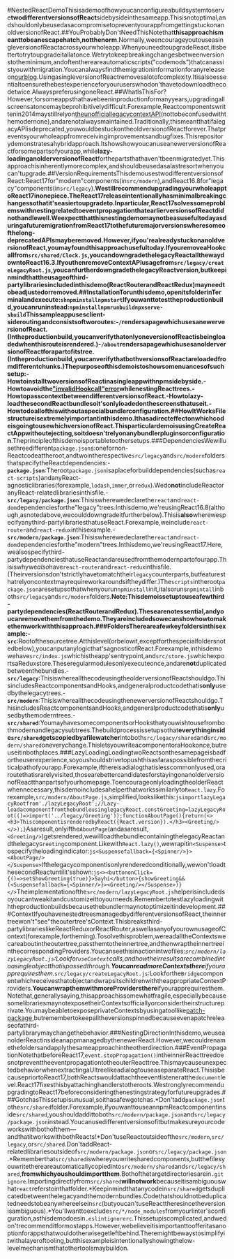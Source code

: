 #NestedReactDemoThisisademoofhowyoucanconfigureabuildsystemtoserve**twodifferentversionsofReact**sidebysideinthesameapp.Thisisnotoptimal,andshouldonlybeusedasacompromisetopreventyourappfromgettingstuckonanoldversionofReact.##YouProbablyDon'tNeedThisNotethat**thisapproachismeanttobeanescapehatch,notthenorm**.Normally,weencourageyoutouseasingleversionofReactacrossyourwholeapp.WhenyouneedtoupgradeReact,itisbettertotrytoupgradeitallatonce.Wetrytokeepbreakingchangesbetweenversionstotheminimum,andoftenthereareautomaticscripts("codemods")thatcanassistyouwithmigration.Youcanalwaysfindthemigrationinformationforanyreleaseon[ourblog](https://reactjs.org/blog/).UsingasingleversionofReactremovesalotofcomplexity.Itisalsoessentialtoensurethebestexperienceforyouruserswhodon'thavetodownloadthecodetwice.AlwayspreferusingoneReact.##WhatIsThisFor?However,forsomeappsthathavebeeninproductionformanyyears,upgradingallscreensatoncemaybeprohibitivelydifficult.Forexample,Reactcomponentswrittenin2014maystillrelyon[theunofficiallegacycontextAPI](https://reactjs.org/docs/legacy-context.html)(nottobeconfusedwiththemodernone),andarenotalwaysmaintained.Traditionally,thismeantthatifalegacyAPIisdeprecated,youwouldbestuckontheoldversionofReactforever.Thatpreventsyourwholeappfromreceivingimprovementsandbugfixes.Thisrepositorydemonstratesahybridapproach.ItshowshowyoucanuseanewerversionofReactforsomepartsofyourapp,while**lazy-loadinganolderversionofReact**forthepartsthathaven'tbeenmigratedyet.Thisapproachisinherentlymorecomplex,andshouldbeusedasalastresortwhenyoucan'tupgrade.##VersionRequirementsThisdemousestwodifferentversionsofReact:React17for"modern"components(in`src/modern`),andReact16.8for"legacy"components(in`src/legacy`).**WestillrecommendupgradingyourwholeapptoReact17inonepiece.**TheReact17releaseintentionallyhasminimalbreakingchangessothatit'seasiertoupgradeto.Inparticular,React17solvessomeproblemswithnestingrelatedtoeventpropagationthatearlierversionsofReactdidnothandlewell.WeexpectthatthisnestingdemomaynotbeasusefultodayasduringafuturemigrationfromReact17tothefuturemajorversionswheresomeofthelong-deprecatedAPIsmayberemoved.However,ifyou'realreadystuckonanoldversionofReact,youmayfoundthisapproachusefultoday.IfyouremoveaHookcallfrom`src/shared/Clock.js`,youcandowngradethelegacyReactallthewaydowntoReact16.3.IfyouthenremoveContextAPIusagefrom`src/legacy/createLegacyRoot.js`,youcanfurtherdowngradethelegacyReactversion,butkeepinmindthattheusageofthird-partylibrariesincludedinthisdemo(ReactRouterandReactRedux)mayneedtobeadjustedorremoved.##InstallationTorunthisdemo,openitsfolderinTerminalandexecute:```shnpminstallnpmstart```Ifyouwanttotesttheproductionbuild,youcanruninstead:```npminstallnpmrunbuildnpxserve-sbuild```Thissampleappusesclient-sideroutingandconsistsoftworoutes:-`/`rendersapagewhichusesanewerversionofReact.(Intheproductionbuild,youcanverifythatonlyoneversionofReactisbeingloadedwhenthisrouteisrendered.)-`/about`rendersapagewhichusesanolderversionofReactforapartofitstree.(Intheproductionbuild,youcanverifythatbothversionsofReactareloadedfromdifferentchunks.)**Thepurposeofthisdemoistoshowsomenuancesofsuchsetup:**-HowtoinstalltwoversionsofReactinasingleappwithnpmsidebyside.-Howtoavoidthe["invalidHookcall"error](https://github.com/facebook/react/issues/13991)whilenestingReacttrees.-HowtopasscontextbetweendifferentversionsofReact.-Howtolazy-loadthesecondReactbundlesoit'sonlyloadedonthescreensthatuseit.-Howtodoallofthiswithoutaspecialbundlerconfiguration.##HowItWorksFilestructureisextremelyimportantinthisdemo.IthasadirecteffectonwhichcodeisgoingtousewhichversionofReact.ThisparticulardemoisusingCreateReactAppwithoutejecting,so**itdoesn'trelyonanybundlerpluginsorconfiguration**.Theprincipleofthisdemoisportabletoothersetups.###DependenciesWewillusethreedifferent`package.json`s:onefornon-Reactcodeattheroot,andtwointherespective`src/legacy`and`src/modern`foldersthatspecifytheReactdependencies:-**`package.json`**:Theroot`package.json`isaplaceforbuilddependencies(suchas`react-scripts`)andanyReact-agnosticlibraries(forexample,`lodash`,`immer`,or`redux`).Wedo**not**includeReactoranyReact-relatedlibrariesinthisfile.-**`src/legacy/package.json`**:Thisiswherewedeclarethe`react`and`react-dom`dependenciesforthe"legacy"trees.Inthisdemo,we'reusingReact16.8(although,asnotedabove,wecoulddowngradeitfurtherbelow).Thisis**also**wherewespecifyanythird-partylibrariesthatuseReact.Forexample,weinclude`react-router`and`react-redux`inthisexample.-**`src/modern/package.json`**:Thisiswherewedeclarethe`react`and`react-dom`dependenciesforthe"modern"trees.Inthisdemo,we'reusingReact17.Here,wealsospecifythird-partydependenciesthatuseReactandareusedfromthemodernpartofourapp.Thisiswhywe*also*have`react-router`and`react-redux`inthisfile.(Theirversionsdon'tstrictlyhavetomatchtheir`legacy`counterparts,butfeaturesthatrelyoncontextmayrequireworkaroundsiftheydiffer.)The`scripts`intheroot`package.json`aresetupsothatwhenyourun`npminstall`init,italsoruns`npmintall`inboth`src/legacy`and`src/modern`folders.**Note:**Thisdemoissetuptouseafewthird-partydependencies(ReactRouterandRedux).Thesearenotessential,andyoucanremovethemfromthedemo.Theyareincludedsowecanshowhowtomakethemworkwiththisapproach.###FoldersThereareafewkeyfoldersinthisexample:-**`src`**:Rootofthesourcetree.Atthislevel(orbelowit,exceptforthespecialfoldersnotedbelow),youcanputanylogicthat'sagnosticofReact.Forexample,inthisdemowehave`src/index.js`whichistheapp'sentrypoint,and`src/store.js`whichexportsaReduxstore.Theseregularmodulesonlyexecuteonce,andare**not**duplicatedbetweenthebundles.-**`src/legacy`**:ThisiswhereallthecodeusingtheolderversionofReactshouldgo.ThisincludesReactcomponentsandHooks,andgeneralproductcodethatis**only**usedbythelegacytrees.-**`src/modern`**:ThisiswhereallthecodeusingthenewerversionofReactshouldgo.ThisincludesReactcomponentsandHooks,andgeneralproductcodethatis**only**usedbythemoderntrees.-**`src/shared`**:YoumayhavesomecomponentsorHooksthatyouwishtousefrombothmodernandlegacysubtrees.Thebuildprocessissetupsothat**everythinginside`src/shared`getscopiedbyafilewatcher**intoboth`src/legacy/shared`and`src/modern/shared`oneverychange.ThisletsyouwriteacomponentoraHookonce,butreuseitinbothplaces.###LazyLoadingLoadingtwoReactsonthesamepageisbadfortheuserexperience,soyoushouldstrivetopushthisasfaraspossiblefromthecriticalpathofyourapp.Forexample,ifthereisadialogthatislesscommonlyused,oraroutethatisrarelyvisited,thosearebettercandidatesforstayingonanolderversionofReactthanpartsofyourhomepage.ToencourageonlyloadingtheolderReactwhennecessary,thisdemoincludesahelperthatworkssimilarlyto`React.lazy`.Forexample,`src/modern/AboutPage.js`,simplified,lookslikethis:```jsimportlazyLegacyRootfrom'./lazyLegacyRoot';//Lazy-loadacomponentfromthebundleusinglegacyReact.constGreeting=lazyLegacyRoot(()=>import('../legacy/Greeting'));functionAboutPage(){return(<><h3>ThiscomponentisrenderedbyReact({React.version}).</h3><Greeting/></>);}```Asaresult,onlyifthe`AboutPage`(andasaresult,`<Greeting/>`)getsrendered,wewillloadthebundlecontainingthelegacyReactandthelegacy`Greeting`component.Likewith`React.lazy()`,wewrapitin`<Suspense>`tospecifytheloadingindicator:```js<Suspensefallback={<Spinner/>}><AboutPage/></Suspense>```Ifthelegacycomponentisonlyrenderedconditionally,wewon'tloadthesecondReactuntilit'sshown:```js<><buttononClick={()=>setShowGreeting(true)}>Sayhi</button>{showGreeting&&(<Suspensefallback={<Spinner/>}><Greeting/></Suspense>)}</>```Theimplementationofthe`src/modern/lazyLegacyRoot.js`helperisincludedsoyoucantweakitandcustomizeittoyourneeds.Remembertotestlazyloadingwiththeproductionbuildsbecausethebundlermaynotoptimizeitindevelopment.###ContextIfyouhavenestedtreesmanagedbydifferentversionsofReact,theinnertreewon't"see"theoutertree'sContext.Thisbreaksthird-partylibrarieslikeReactReduxorReactRouter,aswellasanyofyourownusageofContext(forexample,fortheming).Tosolvethisproblem,wereadalltheContextswecareaboutintheoutertree,passthemtotheinnertree,andthenwraptheinnertreeinthecorrespondingProviders.Youcanseethisinactionintwofiles:*`src/modern/lazyLegacyRoot.js`:Lookfor`useContext`calls,andhowtheirresultsarecombinedintoasingleobjectthatispassedthrough.**YoucanreadmoreContextsthere**ifyourapprequiresthem.*`src/legacy/createLegacyRoot.js`:Lookforthe`Bridge`componentwhichreceivesthatobjectandwrapsitschildrenwiththeappropriateContextProviders.**YoucanwrapthemwithmoreProvidersthere**ifyourapprequiresthem.Notethat,generallysaying,thisapproachissomewhatfragile,especiallybecausesomelibrariesmaynotexposetheirContextsofficiallyorconsidertheirstructureprivate.YoumaybeabletoexposeprivateContextsbyusingatoollike[patch-package](https://www.npmjs.com/package/patch-package),butremembertokeepalltheversionspinnedbecauseevenapatchreleaseofathird-partylibrarymaychangethebehavior.###NestingDirectionInthisdemo,weuseanolderReactinsideanappmanagedbythenewerReact.However,wecouldrenamethefoldersandapplythesameapproachintheotherdirection.###EventPropagationNotethatbeforeReact17,`event.stopPropagation()`intheinnerReacttreedoesnotpreventtheeventpropagationtotheouterReacttree.ThismaycauseunexpectedbehaviorwhenextractingaUItreelikeadialogtouseaseparateReact.ThisisbecausepriortoReact17,bothReactswouldattachtheeventlisteneratthe`document`level.React17fixesthisbyattachinghandlerstotheroots.WestronglyrecommendupgradingtoReact17beforeconsideringthenestingstrategyforfutureupgrades.###GotchasThissetupisunusual,soithasafewgotchas.*Don'tadd`package.json`tothe`src/shared`folder.Forexample,ifyouwanttouseannpmReactcomponentinside`src/shared`,youshouldaddittoboth`src/modern/package.json`and`src/legacy/package.json`instead.Youcanusedifferentversionsofitbutmakesureyourcodeworkswithbothofthem—andthatitworkswithbothReacts!*Don'tuseReactoutsideofthe`src/modern`,`src/legacy`,or`src/shared`.Don'taddReact-relatedlibrariesoutsideof`src/modern/package.json`or`src/legacy/package.json`.*Rememberthat`src/shared`iswhereyouwritesharedcomponents,butthefilesyouwritethereareautomaticallycopiedinto`src/modern/shared`and`src/legacy/shared`,**fromwhichyoushouldimportthem**.Bothofthetargetdirectoriesarein`.gitignore`.Importingdirectlyfrom`src/shared`**willnotwork**becauseitisambiguouswhat`react`referstointhatfolder.*Keepinmindthatanycodein`src/shared`getsduplicatedbetweenthelegacyandthemodernbundles.Codethatshouldnotbeduplicatedneedstobeanywhereelsein`src`(butyoucan'tuseReacttheresincetheversionisambiguous).*You'llwanttoexclude`src/*/node_modules`fromyourlinter'sconfiguration,asthisdemodoesin`.eslintignorerc`.Thissetupiscomplicated,andwedon'trecommenditformostapps.However,webelieveitisimportanttoofferitasanoptionforappsthatwouldotherwisegetleftbehind.Theremightbewaystosimplifyitwithalayeroftooling,butthisexampleisintentionallyshowingthelow-levelmechanismthatothertoolsmaybuildon.